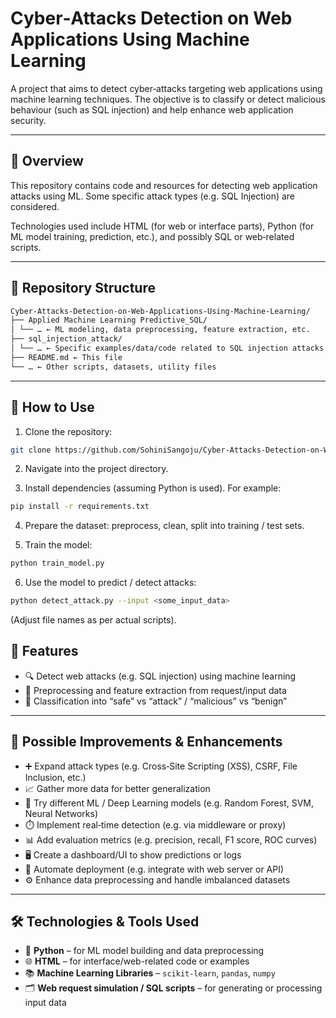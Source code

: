 # Cyber‑Attacks Detection on Web Applications Using Machine Learning

A project that aims to detect cyber‑attacks targeting web applications using machine learning techniques. The objective is to classify or detect malicious behaviour (such as SQL injection) and help enhance web application security.

---

## 🧐 Overview

This repository contains code and resources for detecting web application attacks using ML. Some specific attack types (e.g. SQL Injection) are considered.  

Technologies used include HTML (for web or interface parts), Python (for ML model training, prediction, etc.), and possibly SQL or web‑related scripts.

---

## 📂 Repository Structure

```bash
Cyber‑Attacks-Detection-on-Web-Applications-Using-Machine-Learning/
├── Applied Machine Learning Predictive_SQL/
│ └── … ← ML modeling, data preprocessing, feature extraction, etc.
├── sql_injection_attack/
│ └── … ← Specific examples/data/code related to SQL injection attacks
├── README.md ← This file
└── … ← Other scripts, datasets, utility files
```

---

## 🚀 How to Use

1. Clone the repository:

```bash
git clone https://github.com/SohiniSangoju/Cyber‑Attacks‑Detection‑on‑Web‑Applications‑Using‑Machine‑Learning.git
```
2. Navigate into the project directory.

3. Install dependencies (assuming Python is used). For example:
```bash
pip install -r requirements.txt
```

4. Prepare the dataset: preprocess, clean, split into training / test sets.

5. Train the model:
```bash
python train_model.py
```

6. Use the model to predict / detect attacks:
```bash
python detect_attack.py --input <some_input_data>
```

(Adjust file names as per actual scripts).

## 🎯 Features

- 🔍 Detect web attacks (e.g. SQL injection) using machine learning  
- 🧹 Preprocessing and feature extraction from request/input data  
- 🧠 Classification into “safe” vs “attack” / “malicious” vs “benign”

---

## 🔧 Possible Improvements & Enhancements

- ➕ Expand attack types (e.g. Cross‑Site Scripting (XSS), CSRF, File Inclusion, etc.)  
- 📈 Gather more data for better generalization  
- 🧪 Try different ML / Deep Learning models (e.g. Random Forest, SVM, Neural Networks)  
- ⏱️ Implement real‑time detection (e.g. via middleware or proxy)  
- 📊 Add evaluation metrics (e.g. precision, recall, F1 score, ROC curves)  
- 🖥️ Create a dashboard/UI to show predictions or logs  
- 🚀 Automate deployment (e.g. integrate with web server or API)  
- ⚙️ Enhance data preprocessing and handle imbalanced datasets

---

## 🛠 Technologies & Tools Used

- 🐍 **Python** – for ML model building and data preprocessing  
- 🌐 **HTML** – for interface/web-related code or examples  
- 📚 **Machine Learning Libraries** – `scikit-learn`, `pandas`, `numpy`  
- 🗂️ **Web request simulation / SQL scripts** – for generating or processing input data
